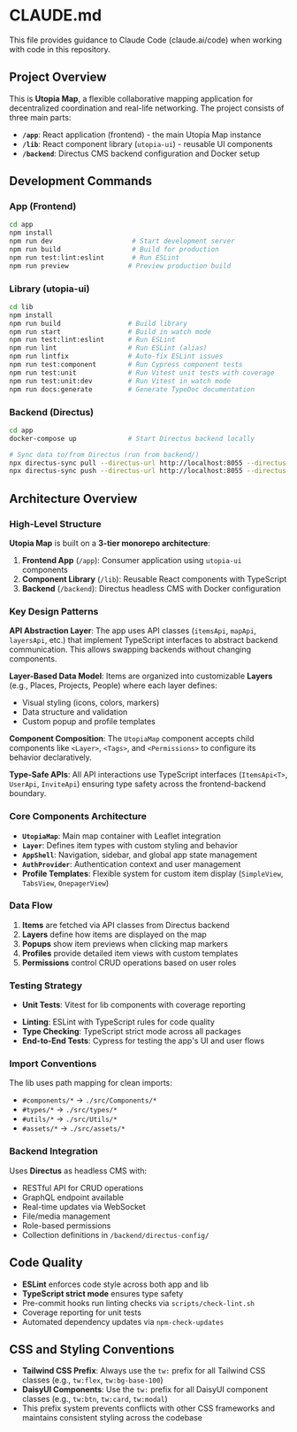 # CLAUDE.md

This file provides guidance to Claude Code (claude.ai/code) when working with code in this repository.

## Project Overview

This is **Utopia Map**, a flexible collaborative mapping application for decentralized coordination and real-life networking. The project consists of three main parts:

- **`/app`**: React application (frontend) - the main Utopia Map instance
- **`/lib`**: React component library (`utopia-ui`) - reusable UI components
- **`/backend`**: Directus CMS backend configuration and Docker setup

## Development Commands

### App (Frontend)
```bash
cd app
npm install
npm run dev                    # Start development server
npm run build                  # Build for production
npm run test:lint:eslint       # Run ESLint
npm run preview               # Preview production build
```

### Library (utopia-ui)
```bash
cd lib
npm install
npm run build                 # Build library
npm run start                 # Build in watch mode
npm run test:lint:eslint      # Run ESLint
npm run lint                  # Run ESLint (alias)
npm run lintfix               # Auto-fix ESLint issues
npm run test:component        # Run Cypress component tests
npm run test:unit             # Run Vitest unit tests with coverage
npm run test:unit:dev         # Run Vitest in watch mode
npm run docs:generate         # Generate TypeDoc documentation
```

### Backend (Directus)
```bash
cd app
docker-compose up             # Start Directus backend locally

# Sync data to/from Directus (run from backend/)
npx directus-sync pull --directus-url http://localhost:8055 --directus-email admin@it4c.dev --directus-password admin123
npx directus-sync push --directus-url http://localhost:8055 --directus-email admin@it4c.dev --directus-password admin123
```

## Architecture Overview

### High-Level Structure

**Utopia Map** is built on a **3-tier monorepo architecture**:

1. **Frontend App** (`/app`): Consumer application using `utopia-ui` components
2. **Component Library** (`/lib`): Reusable React components with TypeScript
3. **Backend** (`/backend`): Directus headless CMS with Docker configuration

### Key Design Patterns

**API Abstraction Layer**: The app uses API classes (`itemsApi`, `mapApi`, `layersApi`, etc.) that implement TypeScript interfaces to abstract backend communication. This allows swapping backends without changing components.

**Layer-Based Data Model**: Items are organized into customizable **Layers** (e.g., Places, Projects, People) where each layer defines:
- Visual styling (icons, colors, markers)
- Data structure and validation
- Custom popup and profile templates

**Component Composition**: The `UtopiaMap` component accepts child components like `<Layer>`, `<Tags>`, and `<Permissions>` to configure its behavior declaratively.

**Type-Safe APIs**: All API interactions use TypeScript interfaces (`ItemsApi<T>`, `UserApi`, `InviteApi`) ensuring type safety across the frontend-backend boundary.

### Core Components Architecture

- **`UtopiaMap`**: Main map container with Leaflet integration
- **`Layer`**: Defines item types with custom styling and behavior
- **`AppShell`**: Navigation, sidebar, and global app state management
- **`AuthProvider`**: Authentication context and user management
- **Profile Templates**: Flexible system for custom item display (`SimpleView`, `TabsView`, `OnepagerView`)

### Data Flow

1. **Items** are fetched via API classes from Directus backend
2. **Layers** define how items are displayed on the map
3. **Popups** show item previews when clicking map markers
4. **Profiles** provide detailed item views with custom templates
5. **Permissions** control CRUD operations based on user roles

### Testing Strategy

- **Unit Tests**: Vitest for lib components with coverage reporting
<!-- 
  TODO: implement this component testing feature or remove this information from here
  - **Component Tests**: Cypress for React component integration
-->
- **Linting**: ESLint with TypeScript rules for code quality
- **Type Checking**: TypeScript strict mode across all packages
- **End-to-End Tests**: Cypress for testing the app's UI and user flows

### Import Conventions

The lib uses path mapping for clean imports:
- `#components/*` → `./src/Components/*`
- `#types/*` → `./src/types/*`
- `#utils/*` → `./src/Utils/*`
- `#assets/*` → `./src/assets/*`

### Backend Integration

Uses **Directus** as headless CMS with:
- RESTful API for CRUD operations
- GraphQL endpoint available
- Real-time updates via WebSocket
- File/media management
- Role-based permissions
- Collection definitions in `/backend/directus-config/`

## Code Quality

- **ESLint** enforces code style across both app and lib
- **TypeScript strict mode** ensures type safety
- Pre-commit hooks run linting checks via `scripts/check-lint.sh`
- Coverage reporting for unit tests
- Automated dependency updates via `npm-check-updates`

## CSS and Styling Conventions

- **Tailwind CSS Prefix**: Always use the `tw:` prefix for all Tailwind CSS classes (e.g., `tw:flex`, `tw:bg-base-100`)
- **DaisyUI Components**: Use the `tw:` prefix for all DaisyUI component classes (e.g., `tw:btn`, `tw:card`, `tw:modal`)
- This prefix system prevents conflicts with other CSS frameworks and maintains consistent styling across the codebase